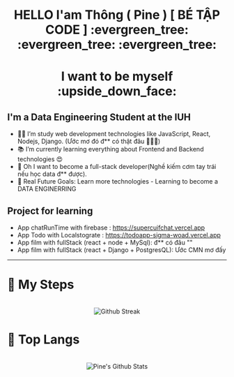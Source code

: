 <h1 align="center">HELLO I'am Thông ( Pine ) [ BÉ TẬP CODE ] :evergreen_tree: :evergreen_tree: :evergreen_tree:</h1>
<h1 align="center" >I want to be myself :upside_down_face: </h1>

## I'm a Data Engineering Student at the IUH

- 👨‍💻 I’m study web development technologies like JavaScript, React, Nodejs, Django. (Ước mơ đó đ** có thật đâu 💩💩💩)
- 📚 I’m currently learning everything about Frontend and Backend technologies 😍
- 💩 Oh I want to become a full-stack developer(Nghề kiếm cơm tay trái nếu học data đ** được).
- 🎯 Real Future Goals: Learn more technologies - Learning to become a DATA ENGINERRING

## Project for learning

- App chatRunTime with firebase : https://supercuifchat.vercel.app
- App Todo with Localstograte : https://todoapp-sigma-woad.vercel.app
- App film with fullStack (react + node + MySql): đ** có đâu ""
- App film with fullStack (react + Django + PostgresQL): Ước CMN mơ đấy

---


# :footprints: My Steps

<div align="center">
  </br>
    <img align="center" src="http://github-readme-streak-stats.herokuapp.com/?user=ngohongthong1832004&theme=neon-palenight" alt = "Github Streak" >
  </br>
</div>

# 📖 Top Langs
<div align="center">
  </br>
  <img align="center" src="https://github-readme-stats.vercel.app/api/top-langs/?username=ngohongthong1832004&theme=tokyonight&langs_count=6&layout=compact&hide=tsql,html,pug,css" alt="Pine's Github Stats">
  </br>
</div>



